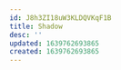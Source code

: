 ```yaml
---
id: J8h3ZI18uW3KLDQVKqF1B
title: Shadow
desc: ''
updated: 1639762693865
created: 1639762693865
---
```


